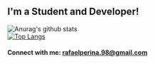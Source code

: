 ## I'm a Student and Developer!

![Anurag's github stats](https://github-readme-stats.vercel.app/api?username=raperina98&count_private=true&show_icons=true&theme=nord)  
[![Top Langs](https://github-readme-stats.vercel.app/api/top-langs/?username=raperina98&theme=algolia&layout=compact&hide=javascript,html)](https://github.com/anuraghazra/github-readme-stats)


#### Connect with me: rafaelperina.98@gmail.com

<br />
